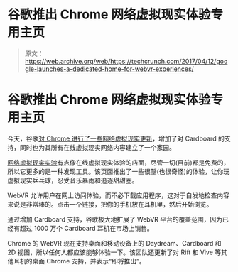# 谷歌推出 Chrome 网络虚拟现实体验专用主页

> 原文：<https://web.archive.org/web/https://techcrunch.com/2017/04/12/google-launches-a-dedicated-home-for-webvr-experiences/>

# 谷歌推出 Chrome 网络虚拟现实体验专用主页

今天，谷歌[对 Chrome 进行了一些网络虚拟现实更新](https://web.archive.org/web/20230302113456/https://www.blog.google/products/google-vr/come-play-webvr-experiments/)，增加了对 Cardboard 的支持，同时也为其所有在线虚拟现实网络内容建立了一个家园。

[网络虚拟现实实验](https://web.archive.org/web/20230302113456/https://www.webvrexperiments.com/)有点像在线虚拟现实体验的店面，尽管一切(目前)都是免费的，所以它更多的是一种发现工具。该页面推出了一些很酷(也很奇怪)的体验，让你玩虚拟现实乒乓球，忍受音乐暴雨和追逐甜甜圈。

WebVR 允许用户在网上访问体验，而不必下载应用程序，这对于自发地检查内容来说是非常棒的。点击一个链接，把你的手机放在耳机里，然后开始浏览。

通过增加 Cardboard 支持，谷歌极大地扩展了 WebVR 平台的覆盖范围，因为已经有超过 1000 万个 Cardboard 耳机在市场上销售。

Chrome 的 WebVR 现在支持桌面和移动设备上的 Daydream、Cardboard 和 2D 视图，所以任何人都应该能够体验一下。该团队还更新了对 Rift 和 Vive 等其他耳机的桌面 Chrome 支持，并表示“即将推出”。